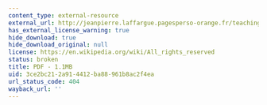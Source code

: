 ```yaml
---
content_type: external-resource
external_url: http://jeanpierre.laffargue.pagesperso-orange.fr/teaching/Macroeconomie_du_developpement/bb-nn_model.pdf
has_external_license_warning: true
hide_download: true
hide_download_original: null
license: https://en.wikipedia.org/wiki/All_rights_reserved
status: broken
title: PDF - 1.1MB
uid: 3ce2bc21-2a91-4412-ba88-961b8ac2f4ea
url_status_code: 404
wayback_url: ''
---
```

